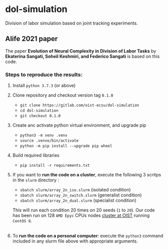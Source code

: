 # dol-simulation

Division of labor simulation based on joint tracking experiments.

## Alife 2021 paper
The paper **Evolution of Neural Complexity in Division of Labor Tasks** by **Ekaterina Sangati, Soheil Keshmiri, and Federico Sangati** is based on this code.

### Steps to reproduce the results:
1. Install `python 3.7.3` (or above)
2. Clone repository and checkout version tag `0.1.0`
   - `git clone https://gitlab.com/oist-ecsu/dol-simulation`
   - `cd dol-simulation`
   - `git checkout 0.1.0`
3. Create anc activate python virtual environment, and upgrade pip
   - `python3 -m venv .venv`
   - `source .venve/bin/activate`
   - `python -m pip install --upgrade pip wheel`
4. Build required libraries
   - `pip install -r requirements.txt`
5. If you want to **run the code on a cluster**, execute the following 3 scritps in the `slurm` directory :
   - `sbatch slurm/array_2n_iso.slurm` (isolated condition)
   - `sbatch slurm/array_2n_switch.slurm` (generalist condition)
   - `sbatch slurm/array_2n_dual.slurm` (specialist condition)

   This will run each condition 20 times on 20 seeds (`1` to `20`).
   Our code has been run on 128 `AMD Epyc` CPUs nodes [cluster at OIST](https://groups.oist.jp/scs/deigo) running `CentOS 8`.<br><br>
6. To **run the code on a personal computer**: execute the `python3` command included in any slurm file above with appropriate arguments.